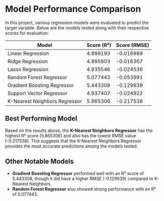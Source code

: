 # Model Performance Comparison

In this project, various regression models were evaluated to predict the target variable. Below are the models tested along with their respective scores for evaluation:

| Model                         | Score (R²)  | Score (RMSE) |
|-------------------------------|-------------|--------------|
| Linear Regression              | 4.899193    | -0.016989    |
| Ridge Regression               | 4.895903    | -0.016307    |
| Lasso Regression               | 4.935546    | -0.024536    |
| Random Forest Regressor        | 5.077443    | -0.053991    |
| Gradient Boosting Regressor    | 5.443308    | -0.129939    |
| Support Vector Regressor       | 4.937407    | -0.024922    |
| K-Nearest Neighbors Regressor  | 5.865306    | -0.217538    |

## Best Performing Model

Based on the results above, the **K-Nearest Neighbors Regressor** has the highest R² score (5.865306) and also has the lowest RMSE value (-0.217538). This suggests that the K-Nearest Neighbors Regressor provides the most accurate predictions among the models tested.

## Other Notable Models

- **Gradient Boosting Regressor** performed well with an R² score of 5.443308, though it did have a higher RMSE (-0.129939) compared to K-Nearest Neighbors.
- **Random Forest Regressor** also showed strong performance with an R² of 5.077443.
